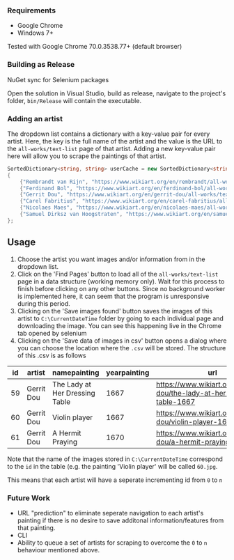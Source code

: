 ### Requirements
* Google Chrome  
* Windows 7+  

Tested with Google Chrome 70.0.3538.77+ (default browser)
### Building as Release
NuGet sync for Selenium packages

Open the solution in Visual Studio, build as release, navigate to the project's folder, `bin/Release` will contain the executable.

### Adding an artist
The dropdown list contains a dictionary with a key-value pair for every artist. Here, the key is the full name of the artist and the value is the URL to the `all-works/text-list` page of that artist. Adding a new key-value pair here will allow you to scrape the paintings of that artist. 
```C#
SortedDictionary<string, string> userCache = new SortedDictionary<string, string>
{
    {"Rembrandt van Rijn", "https://www.wikiart.org/en/rembrandt/all-works/text-list"},
    {"Ferdinand Bol", "https://www.wikiart.org/en/ferdinand-bol/all-works/text-list"},
    {"Gerrit Dou", "https://www.wikiart.org/en/gerrit-dou/all-works/text-list"},
    {"Carel Fabritius", "https://www.wikiart.org/en/carel-fabritius/all-works/text-list" },
    {"Nicolaes Maes", "https://www.wikiart.org/en/nicolaes-maes/all-works/text-list"},
    {"Samuel Dirksz van Hoogstraten", "https://www.wikiart.org/en/samuel-dirksz-van-hoogstraten/all-works/text-list" }
};
```
## Usage
1. Choose the artist you want images and/or information from in the dropdown list.
2. Click on the 'Find Pages' button to load all of the `all-works/text-list` page in a data structure (working memory only). Wait for this process to finish before clicking on any other buttons. Since no background worker is implemented here, it can seem that the program is unresponsive during this period.
3. Clicking on the 'Save images found' button saves the images of this artist to `C:\CurrentDateTime` folder by going to each individual page and downloading the image. You can see this happening live in the Chrome tab opened by selenium
4. Clicking on the 'Save data of images in csv' button opens a dialog where you can choose the location where the `.csv` will be stored. The structure of this .csv is as follows

| id | artist     | namepainting                   | yearpainting | url                                                                       |
|----|------------|--------------------------------|--------------|---------------------------------------------------------------------------|
| 59 | Gerrit Dou | The Lady at Her Dressing Table | 1667         | https://www.wikiart.org/en/gerrit-dou/the-lady-at-her-dressing-table-1667 |
| 60 | Gerrit Dou | Violin player                  | 1667         | https://www.wikiart.org/en/gerrit-dou/violin-player-1667                  |
| 61 | Gerrit Dou | A Hermit Praying               | 1670         | https://www.wikiart.org/en/gerrit-dou/a-hermit-praying-1670               |

Note that the name of the images stored in `C:\CurrentDateTime` correspond to the `id` in the table (e.g. the painting 'Violin player' will be called `60.jpg`.  

This means that each artist will have a seperate incrementing id from `0` to `n`

### Future Work
* URL "prediction" to eliminate seperate navigation to each artist's painting if there is no desire to save additonal information/features from that painting.
* CLI 
* Ability to queue a set of artists for scraping to overcome the `0` to `n` behaviour mentioned above. 
